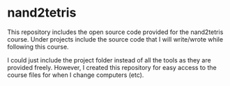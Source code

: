 # nand2tetris
This repository includes the open source code provided for the nand2tetris course. Under projects include the source code that I will write/wrote while following this course. 

I could just include the project folder instead of all the tools as they are provided freely. However, I created this repository for easy access to the course files for when I change computers (etc).
